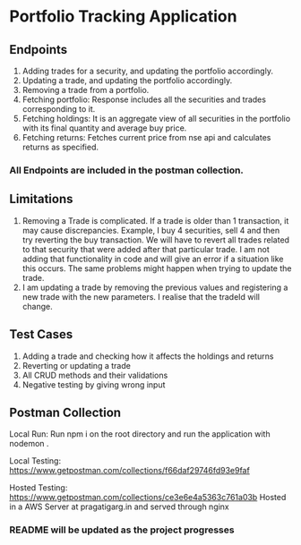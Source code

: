 # Portfolio Tracking Application

## Endpoints
1. Adding trades for a security, and updating the portfolio accordingly.
2. Updating a trade, and updating the portfolio accordingly.
3. Removing a trade from a portfolio.
4. Fetching portfolio: Response includes all the securities and trades corresponding to it.
5. Fetching holdings: It is an aggregate view of all securities in the portfolio with its final quantity and average buy price.
6. Fetching returns: Fetches current price from nse api and calculates returns as specified.
### All Endpoints are included in the postman collection.

## Limitations
1. Removing a Trade is complicated. If a trade is older than 1 transaction, it may cause discrepancies. Example, I buy 4 securities, sell 4 and then try reverting the buy transaction. We will have to revert all trades related to that security that were added after that particular trade. I am not adding that functionality in code and will give an error if a situation like this occurs. The same problems might happen when trying to update the trade.
2. I am updating a trade by removing the previous values and registering a new trade with the new parameters. I realise that the tradeId will change.

## Test Cases
1. Adding a trade and checking how it affects the holdings and returns
2. Reverting or updating a trade
3. All CRUD methods and their validations
4. Negative testing by giving wrong input

## Postman Collection
Local Run: Run npm i on the root directory and run the application with nodemon .

Local Testing: https://www.getpostman.com/collections/f66daf29746fd93e9faf

Hosted Testing: https://www.getpostman.com/collections/ce3e6e4a5363c761a03b
Hosted in a AWS Server at pragatigarg.in and served through nginx


### README will be updated as the project progresses
